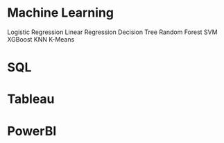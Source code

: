 # Machine Learning

Logistic Regression
Linear Regression
Decision Tree
Random Forest
SVM
XGBoost
KNN
K-Means

# SQL
# Tableau
# PowerBI
